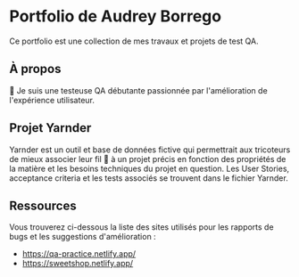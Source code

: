 # Portfolio de Audrey Borrego
Ce portfolio est une collection de mes travaux et projets de test QA.
## À propos
🙌 Je suis une testeuse QA débutante passionnée par l'amélioration de l'expérience utilisateur.
## Projet Yarnder
Yarnder est un outil et base de données fictive qui permettrait aux tricoteurs de mieux associer leur fil :yarn: à un projet précis en fonction des propriétés de la matière et les besoins techniques du projet en question. Les User Stories, acceptance criteria et les tests associés se trouvent dans le fichier Yarnder.
## Ressources
Vous trouverez ci-dessous la liste des sites utilisés pour les rapports de bugs et les suggestions d'amélioration :
* https://qa-practice.netlify.app/
* https://sweetshop.netlify.app/
